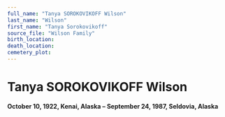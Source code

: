 ```yaml
---
full_name: "Tanya SOROKOVIKOFF Wilson"
last_name: "Wilson"
first_name: "Tanya Sorokovikoff"
source_file: "Wilson Family"
birth_location:
death_location:
cemetery_plot: 
---
```

# Tanya SOROKOVIKOFF Wilson

**October 10, 1922, Kenai, Alaska – September 24, 1987, Seldovia,
Alaska**

